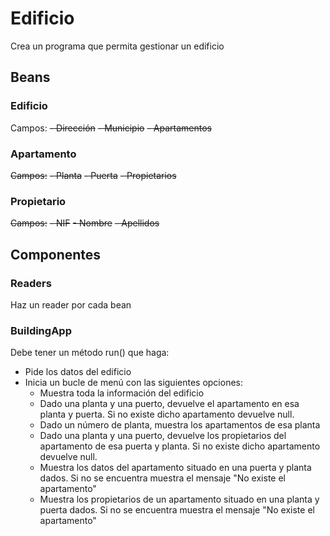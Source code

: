 # Edificio

Crea un programa que permita gestionar un edificio

## Beans

### Edificio

Campos:
~~- Dirección~~
~~- Municipio~~
~~- Apartamentos~~

### Apartamento

~~Campos:~~
~~- Planta~~
~~- Puerta~~
~~- Propietarios~~

### Propietario

~~Campos:~~
~~- NIF~~
~~- Nombre~~
~~- Apellidos~~

## Componentes

### Readers

Haz un reader por cada bean

### BuildingApp

Debe tener un método run() que haga:
- Pide los datos del edificio
- Inicia un bucle de menú con las siguientes opciones:
    - Muestra toda la información del edificio
    - Dado una planta y una puerto, devuelve el apartamento en esa planta y puerta. Si no existe dicho apartamento devuelve null.
    - Dado un número de planta, muestra los apartamentos de esa planta
    - Dado una planta y una puerto, devuelve los propietarios del apartamento de esa puerta y planta. Si no existe dicho apartamento devuelve null.
    - Muestra los datos del apartamento situado en una puerta y planta dados. Si no se encuentra muestra el mensaje "No existe el apartamento"
    - Muestra los propietarios de un apartamento situado en una planta y puerta dados. Si no se encuentra muestra el mensaje "No existe el apartamento"
